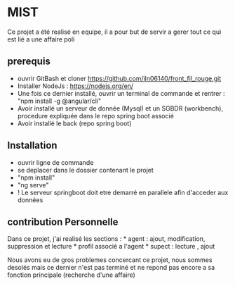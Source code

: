 # MIST

Ce projet a été realisé en equipe, il a pour but de servir a gerer tout ce qui est lié a une affaire poli

## prerequis
* ouvrir GitBash et cloner https://github.com/jln06140/front_fil_rouge.git
* Installer NodeJs : https://nodejs.org/en/
* Une fois ce dernier installé, ouvrir un terminal de commande et rentrer : "npm install -g @angular/cli"
* Avoir installé un serveur de donnée (Mysql) et un SGBDR (workbench), procedure expliquée dans le repo spring boot associé
* Avoir installé le back (repo spring boot)


## Installation

* ouvrir ligne de commande
* se deplacer dans le dossier contenant le projet
* "npm install"
* "ng serve"
* ! Le serveur springboot doit etre demarré en parallele afin d'acceder aux données


## contribution Personnelle 

Dans ce projet, j'ai realisé les sections :
    * agent : ajout, modification, suppression et lecture
    * profil associé a l'agent
    * supect : lecture , ajout


Nous avons eu de gros problemes concercant ce projet, nous sommes desolés mais ce dernier n'est pas terminé et ne repond pas encore a sa fonction principale (recherche d'une affaire)


